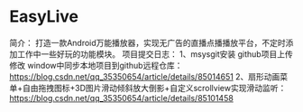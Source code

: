 # EasyLive
简介：
    打造一款Android万能播放器，实现无广告的直播点播播放平台，不定时添加工作中一些好玩的功能模块。
项目提交日志：
    1、msysgit安装 github项目上传 修改 window中同步本地项目到github远程仓库：https://blog.csdn.net/qq_35350654/article/details/85014651
    2、扇形动画菜单+自由拖拽图标+3D图片滑动倾斜放大倒影+自定义scrollview实现滑动监听：https://blog.csdn.net/qq_35350654/article/details/85101458
